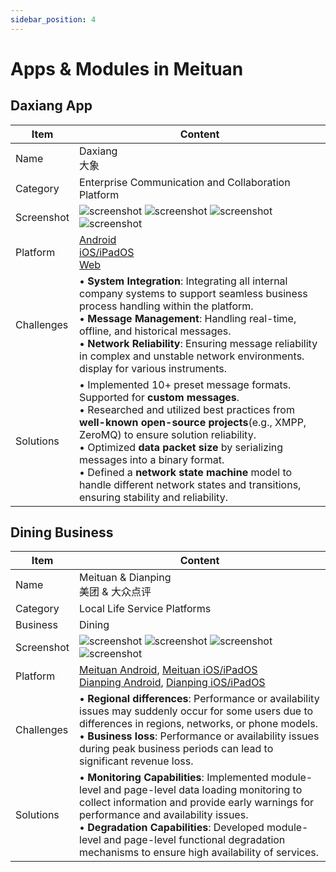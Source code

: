 ```yaml
---
sidebar_position: 4
---
```


# Apps & Modules in Meituan

## Daxiang App

| Item | Content |
|----------|----------|
| Name | Daxiang<br/>大象 |
| Category | Enterprise Communication and Collaboration Platform |
| Screenshot | ![screenshot](/img/apps_31_01.webp) ![screenshot](/img/apps_31_02.webp) ![screenshot](/img/apps_31_03.webp) ![screenshot](/img/apps_31_04.webp) |
| Platform | [Android](https://apkpure.com/da-xiang/com.sankuai.xmpp)<br/>[iOS/iPadOS](https://apps.apple.com/us/app/%E5%A4%A7%E8%B1%A1-%E4%BC%81%E4%B8%9A%E7%A7%BB%E5%8A%A8%E5%8A%9E%E5%85%AC%E5%B9%B3%E5%8F%B0/id824691094)<br/>[Web](https://neixin.cn/) |
| Challenges | • **System Integration**: Integrating all internal company systems to support seamless business process handling within the platform.<br/>• **Message Management**: Handling real-time, offline, and historical messages.<br/>• **Network Reliability**: Ensuring message reliability in complex and unstable network environments. display for various instruments. |
| Solutions | • Implemented 10+ preset message formats. Supported for **custom messages**.<br/>• Researched and utilized best practices from **well-known open-source projects**(e.g., XMPP, ZeroMQ) to ensure solution reliability.<br/>• Optimized **data packet size** by serializing messages into a binary format.<br/>• Defined a **network state machine** model to handle different network states and transitions, ensuring stability and reliability. |

## Dining Business

| Item | Content |
|----------|----------|
| Name | Meituan & Dianping<br/>美团 & 大众点评 |
| Category | Local Life Service Platforms |
| Business | Dining |
| Screenshot | ![screenshot](/img/apps_32_01.webp) ![screenshot](/img/apps_32_02.webp) ![screenshot](/img/apps_32_03.webp) ![screenshot](/img/apps_32_04.webp) |
| Platform | [Meituan Android](https://play.google.com/store/apps/details?id=com.sankuai.meituan),&nbsp;[Meituan iOS/iPadOS](https://apps.apple.com/us/app/%E7%BE%8E%E5%9B%A2-%E7%BE%8E%E5%A5%BD%E7%94%9F%E6%B4%BB%E5%B0%8F%E5%B8%AE%E6%89%8B/id423084029)<br/>[Dianping Android](https://play.google.com/store/apps/details?id=com.dianping.v1),&nbsp;[Dianping iOS/iPadOS](https://apps.apple.com/us/app/%E5%A4%A7%E4%BC%97%E7%82%B9%E8%AF%84-%E6%B0%91%E5%AE%BF%E9%85%92%E5%BA%97%E9%A2%84%E8%AE%A2-%E6%99%AF%E7%82%B9%E7%BE%8E%E9%A3%9F%E6%8E%A8%E8%8D%90/id351091731) |
| Challenges | • **Regional differences**: Performance or availability issues may suddenly occur for some users due to differences in regions, networks, or phone models.<br/>• **Business loss**: Performance or availability issues during peak business periods can lead to significant revenue loss. |
| Solutions | • **Monitoring Capabilities**: Implemented module-level and page-level data loading monitoring to collect information and provide early warnings for performance and availability issues.<br/>• **Degradation Capabilities**: Developed module-level and page-level functional degradation mechanisms to ensure high availability of services. |